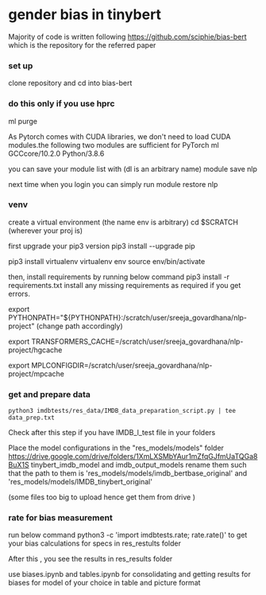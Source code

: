 # gender bias in tinybert

Majority of code is written following https://github.com/sciphie/bias-bert which is the repository for the referred paper

### set up
clone repository and cd into bias-bert  

### do this only if you use hprc
ml purge
          
        
As Pytorch comes with CUDA libraries, we don't need to load CUDA modules.the following two modules are sufficient for PyTorch
ml GCCcore/10.2.0 Python/3.8.6
        
you can save your module list with (dl is an arbitrary name)
module save nlp
      
next time when you login you can simply run
module restore nlp

### venv
    
create a virtual environment (the name env is arbitrary)
cd $SCRATCH (wherever your proj is)

first upgrade your pip3 version
pip3 install --upgrade pip

pip3 install virtualenv
virtualenv env
source env/bin/activate

then, install requirements by running below command
pip3 install -r requirements.txt
install any missing requirements as required if you get errors.


export PYTHONPATH="${PYTHONPATH}:/scratch/user/sreeja_govardhana/nlp-project" (change path accordingly)

export TRANSFORMERS_CACHE=/scratch/user/sreeja_govardhana/nlp-project/hgcache

export MPLCONFIGDIR=/scratch/user/sreeja_govardhana/nlp-project/mpcache

### get and prepare data 
`python3 imdbtests/res_data/IMDB_data_preparation_script.py | tee data_prep.txt`  

Check after this step if you have
IMDB_l_test file in your folders

Place the model configurations in the "res_models/models" folder
https://drive.google.com/drive/folders/1XmLXSMbYAur1mZfqGJfmUaTQGa8BuX1S 
tinybert_imdb_model
and 
imdb_output_models
rename them such that the path to them is
'res_models/models/imdb_bertbase_original'
and
'res_models/models/IMDB_tinybert_original'

 (some files too big to upload hence get them from drive )
  

### rate for bias measurement
run below command
python3 -c 'import imdbtests.rate; rate.rate()'
to get your bias calculations for specs in res_restults folder

After this , you see the results in res_results folder

use biases.ipynb and tables.ipynb for consolidating and getting results for biases for model of your choice in table and picture format

